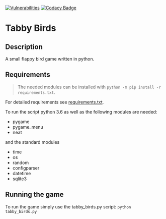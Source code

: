 [![Vulnerabilities](https://img.shields.io/snyk/vulnerabilities/github/LauKr/TabbyBirds)](https://img.shields.io/snyk/vulnerabilities/github/LauKr/TabbyBirds)
[![Codacy Badge](https://app.codacy.com/project/badge/Grade/2fb76f8daea246c9b03adc2e92284070)](https://www.codacy.com/gl/LauKr/TabbyBirds/dashboard?utm_source=gitlab.com&amp;utm_medium=referral&amp;utm_content=LauKr/TabbyBirds&amp;utm_campaign=Badge_Grade)

# Tabby Birds

## Description
A small flappy bird game written in python.

## Requirements
> The needed modules can be installed with `python -m pip install -r requirements.txt`.

For detailed requirements see [requirements.txt](requirements.txt).

To run the script python 3.6 as well as the following modules are needed:

-  pygame
-  pygame_menu
-  neat

and the standard modules

-  time
-  os
-  random
-  configparser
-  datetime
-  sqlite3

## Running the game
To run the game simply use the tabby_birds.py script:
`
python tabby_birds.py
`
